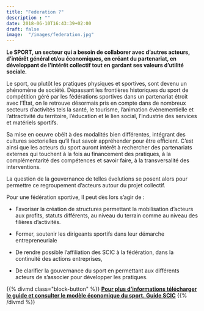 ```yaml
---
title: "Federation ?"
description : ""
date: 2018-06-10T16:43:39+02:00
draft: false
image:  "/images/federation.jpg"
---
```


**Le SPORT, un secteur qui a besoin de collaborer avec d’autres acteurs, d’intérêt général
et/ou économiques, en créant du partenariat, en développant de l’intérêt collectif tout en
gardant ses valeurs d’utilité sociale.**

Le sport, ou plutôt les pratiques physiques et sportives, sont devenu un phénomène de
société. Dépassant les frontières historiques du sport de compétition géré par les
fédérations sportives dans un partenariat étroit avec l’Etat, on le retrouve désormais pris en
compte dans de nombreux secteurs d’activités tels la santé, le tourisme, l’animation
évènementielle et l’attractivité du territoire, l’éducation et le lien social, l’industrie des
services et matériels sportifs.

Sa mise en oeuvre obéit à des modalités bien différentes, intégrant des cultures sectorielles
qu’il faut savoir appréhender pour être efficient.
C’est ainsi que les acteurs du sport auront intérêt à rechercher des partenariats externes qui
touchent à la fois au financement des pratiques, à la complémentarité des compétences et
savoir faire, à la transversalité des interventions.

La question de la gouvernance de telles évolutions se posent alors pour permettre ce
regroupement d’acteurs autour du projet collectif.

Pour une fédération sportive, Il peut dès lors s’agir de :

- Favoriser la création de structures permettant la mobilisation d’acteurs aux profits, statuts différents, au niveau du terrain comme au niveau des filières d’activités.

- Former, soutenir les dirigeants sportifs dans leur démarche entrepreneuriale

- De rendre possible l’affiliation des SCIC à la fédération, dans la continuité des actions entreprises,

- De clarifier la gouvernance du sport en permettant aux différents acteurs de s’associer pour développer les pratiques.

{{% divmd class="block-button" %}}
[**Pour plus d’informations télécharger le guide et consulter le modèle économique du sport.** **Guide SCIC**](/pdf/.pdf)
{{% /divmd %}}